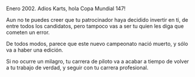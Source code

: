 Enero 2002. Adios Karts, hola Copa Mundial 147!

Aun no te puedes creer que tu patrocinador haya decidido invertir en ti, de entre todos los candidatos, pero tampoco vas a ser tu quien les diga que cometen un error.

De todos modos, parece que este nuevo campeonato nació muerto, y sólo va a haber una edición.

Si no ocurre un milagro, tu carrera de piloto va a acabar a tiempo de volver a tu trabajo de verdad, y seguir con tu carrera profesional.

